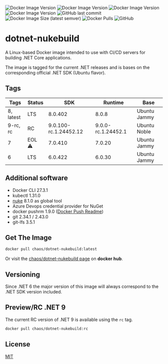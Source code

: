 ![Docker Image Version](https://img.shields.io/docker/v/chaos/dotnet-nukebuild/latest?label=Current&style=for-the-badge)
![Docker Image Version](https://img.shields.io/docker/v/chaos/dotnet-nukebuild/preview?color=%23dd0000&label=Preview&style=for-the-badge)
![Docker Image Version](https://img.shields.io/docker/v/chaos/dotnet-nukebuild/7?label=SDK%207%20(EOL)&style=for-the-badge)
![Docker Image Version](https://img.shields.io/docker/v/chaos/dotnet-nukebuild/6?label=SDK%206%20(LTS)&style=for-the-badge)
![GitHub last commit](https://img.shields.io/github/last-commit/chA0s-Chris/dotnet-nukebuild?style=for-the-badge)
![Docker Image Size (latest semver)](https://img.shields.io/docker/image-size/chaos/dotnet-nukebuild/latest?style=for-the-badge)
![Docker Pulls](https://img.shields.io/docker/pulls/chaos/dotnet-nukebuild?style=for-the-badge)
![GitHub](https://img.shields.io/github/license/chA0s-Chris/dotnet-nukebuild?style=for-the-badge)

# dotnet-nukebuild

A Linux-based Docker image intended to use with CI/CD servers for building .NET Core applications.

The image is tagged for the current .NET releases and is bases on the corresponding official .NET SDK (Ubuntu flavor). 

## Tags

| Tags      | Status | SDK                   | Runtime            | Base         |
| --------- | ------ | --------------------- | ------------------ | ------------ |
| 8, latest | LTS    | 8.0.402               | 8.0.8              | Ubuntu Jammy |
| 9-rc, rc  | RC     | 9.0.100-rc.1.24452.12 | 9.0.0-rc.1.24452.1 | Ubuntu Noble |
| 7         | EOL ⚠️  | 7.0.410               | 7.0.20             | Ubuntu Jammy |
| 6         | LTS    | 6.0.422               | 6.0.30             | Ubuntu Jammy |

## Additional software

* Docker CLI 27.3.1
* kubectl 1.31.0
* [nuke](https://nuke.build) 8.1.0 as global tool 
* Azure Devops credential provider for NuGet
* docker pushrm 1.9.0 ([Docker Push Readme](https://github.com/christian-korneck/docker-pushrm))
* git 2.34.1 / 2.43.0
* git-lfs 3.5.1

## Get The Image

```bash
docker pull chaos/dotnet-nukebuild:latest
```

Or visit the [chaos/dotnet-nukebuild page](https://hub.docker.com/r/chaos/dotnet-nukebuild) on **docker hub**.

## Versioning

Since .NET 6 the major version of this image will always correspond to the .NET SDK version included.

## Preview/RC .NET 9

The current RC version of .NET 9 is available using the `rc` tag.

```bash
docker pull chaos/dotnet-nukebuild:rc
```

## License

[MIT](https://github.com/chA0s-Chris/dotnet-cakebuild/blob/master/LICENSE)